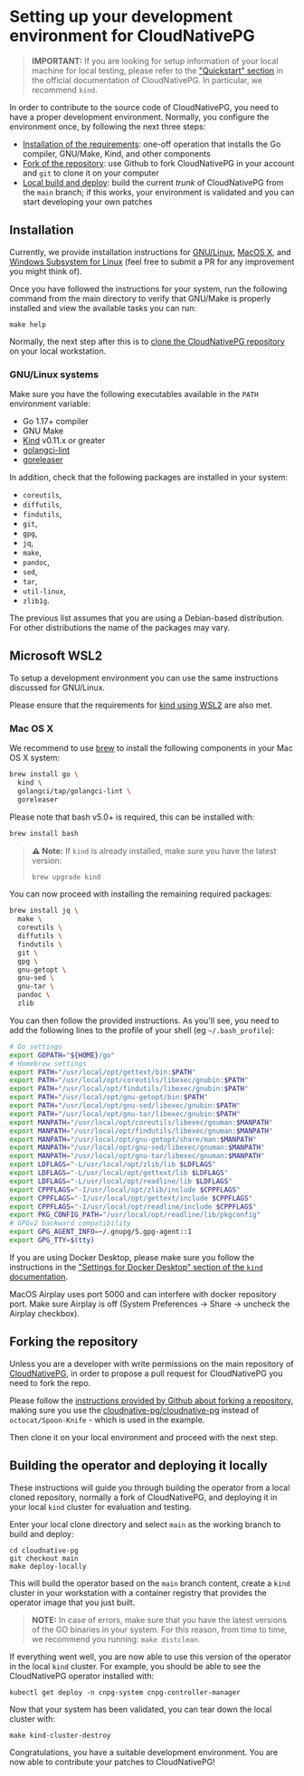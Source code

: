 # Setting up your development environment for CloudNativePG

> **IMPORTANT:** If you are looking for setup information of your local
> machine for local testing, please refer to the ["Quickstart" section](../../docs/src/quickstart.md)
> in the official documentation of CloudNativePG. In particular, we
> recommend `kind`.

In order to contribute to the source code of CloudNativePG, you need to have a
proper development environment. Normally, you configure the environment once, by
following the next three steps:

- [Installation of the requirements](#installation): one-off operation that installs the Go compiler, GNU/Make, Kind, and other components
- [Fork of the repository](#forking-the-repository): use Github to fork
  CloudNativePG in your account and `git` to clone it on your computer
- [Local build and deploy](#building-the-operator-and-deploying-it-locally):
  build the current *trunk* of CloudNativePG from the `main` branch; if this
  works, your environment is validated and you can start developing your own
  patches

## Installation

Currently, we provide installation instructions for [GNU/Linux](#gnulinux-systems),
[MacOS X](#mac-os-x), and [Windows Subsystem for Linux](microsoft-wsl2)
(feel free to submit a PR for any improvement you might think of).

Once you have followed the instructions for your system, run the following
command from the main directory to verify that GNU/Make is properly installed
and view the available tasks you can run:

```
make help
```

Normally, the next step after this is to [clone the CloudNativePG repository](#forking-the-repository)
on your local workstation.

<!-- TODO: We should add an easier way to check that requirements are met -->

### GNU/Linux systems

Make sure you have the following executables available in the `PATH`
environment variable:

- Go 1.17+ compiler
- GNU Make
- [Kind](https://kind.sigs.k8s.io/) v0.11.x or greater
- [golangci-lint](https://github.com/golangci/golangci-lint)
- [goreleaser](https://goreleaser.com/)

In addition, check that the following packages are installed in your system:

- `coreutils`,
- `diffutils`,
- `findutils`,
- `git`,
- `gpg`,
- `jq`,
- `make`,
- `pandoc`,
- `sed`,
- `tar`,
- `util-linux`,
- `zlib1g`.

The previous list assumes that you are using a Debian-based distribution. For
other distributions the name of the packages may vary.

## Microsoft WSL2

To setup a development environment you can use the same instructions discussed
for GNU/Linux.

Please ensure that the requirements for [kind using
WSL2](https://kind.sigs.k8s.io/docs/user/using-wsl2/) are also met.

### Mac OS X

We recommend to use [brew](https://brew.sh/) to install the following
components in your Mac OS X system:

``` bash
brew install go \
  kind \
  golangci/tap/golangci-lint \
  goreleaser
```

Please note that bash v5.0+ is required, this can be installed with:
``` bash
brew install bash
```

>**⚠️ Note:**
>If `kind` is already installed, make sure you have the latest version:
>
>``` bash
>brew upgrade kind
>```

You can now proceed with installing the remaining required packages:

``` bash
brew install jq \
  make \
  coreutils \
  diffutils \
  findutils \
  git \
  gpg \
  gnu-getopt \
  gnu-sed \
  gnu-tar \
  pandoc \
  zlib
```

You can then follow the provided instructions. As you'll see, you need to add
the following lines to the profile of your shell (eg `~/.bash_profile`):

``` bash
# Go settings
export GOPATH="${HOME}/go"
# Homebrew settings
export PATH="/usr/local/opt/gettext/bin:$PATH"
export PATH="/usr/local/opt/coreutils/libexec/gnubin:$PATH"
export PATH="/usr/local/opt/findutils/libexec/gnubin:$PATH"
export PATH="/usr/local/opt/gnu-getopt/bin:$PATH"
export PATH="/usr/local/opt/gnu-sed/libexec/gnubin:$PATH"
export PATH="/usr/local/opt/gnu-tar/libexec/gnubin:$PATH"
export MANPATH="/usr/local/opt/coreutils/libexec/gnuman:$MANPATH"
export MANPATH="/usr/local/opt/findutils/libexec/gnuman:$MANPATH"
export MANPATH="/usr/local/opt/gnu-getopt/share/man:$MANPATH"
export MANPATH="/usr/local/opt/gnu-sed/libexec/gnuman:$MANPATH"
export MANPATH="/usr/local/opt/gnu-tar/libexec/gnuman:$MANPATH"
export LDFLAGS="-L/usr/local/opt/zlib/lib $LDFLAGS"
export LDFLAGS="-L/usr/local/opt/gettext/lib $LDFLAGS"
export LDFLAGS="-L/usr/local/opt/readline/lib $LDFLAGS"
export CPPFLAGS="-I/usr/local/opt/zlib/include $CPPFLAGS"
export CPPFLAGS="-I/usr/local/opt/gettext/include $CPPFLAGS"
export CPPFLAGS="-I/usr/local/opt/readline/include $CPPFLAGS"
export PKG_CONFIG_PATH="/usr/local/opt/readline/lib/pkgconfig"
# GPGv2 backward compatibility
export GPG_AGENT_INFO=~/.gnupg/S.gpg-agent::1
export GPG_TTY=$(tty)
```

If you are using Docker Desktop, please make sure you follow the instructions in the
["Settings for Docker Desktop" section of the `kind` documentation](https://kind.sigs.k8s.io/docs/user/quick-start/#settings-for-docker-desktop).

MacOS Airplay uses port 5000 and can interfere with docker repository port. Make sure Airplay is off (System Preferences -> Share -> uncheck the Airplay checkbox).

## Forking the repository

Unless you are a developer with write permissions on the main repository of
[CloudNativePG](https://github.com/cloudnative-pg/cloudnative-pg), in order to
propose a pull request for CloudNativePG you need to fork the repo.

Please follow the [instructions provided by Github about forking a repository](https://docs.github.com/en/get-started/quickstart/fork-a-repo),
making sure you use the [cloudnative-pg/cloudnative-pg](https://github.com/cloudnative-pg/cloudnative-pg)
instead of `octocat/Spoon-Knife` - which is used in the example.

Then clone it on your local environment and proceed with the next step.

## Building the operator and deploying it locally

These instructions will guide you through building the operator from a local
cloned repository, normally a fork of CloudNativePG, and deploying it in
your local `kind` cluster for evaluation and testing.

Enter your local clone directory and select `main` as the working branch to
build and deploy:

```shell
cd cloudnative-pg
git checkout main
make deploy-locally
```

This will build the operator based on the `main` branch content, create a
`kind` cluster in your workstation with a container registry that provides the
operator image that you just built.

> **NOTE:** In case of errors, make sure that you have the latest versions of the GO
> binaries in your system. For this reason, from time to time, we recommend
> you running: `make distclean`.

If everything went well, you are now able to use this version of the operator
in the local `kind` cluster. For example, you should be able to see the
CloudNativePG operator installed with:

```shell
kubectl get deploy -n cnpg-system cnpg-controller-manager
```

Now that your system has been validated, you can tear down the local cluster with:

```shell
make kind-cluster-destroy
```

Congratulations, you have a suitable development environment. You are now able
to contribute your patches to CloudNativePG!
